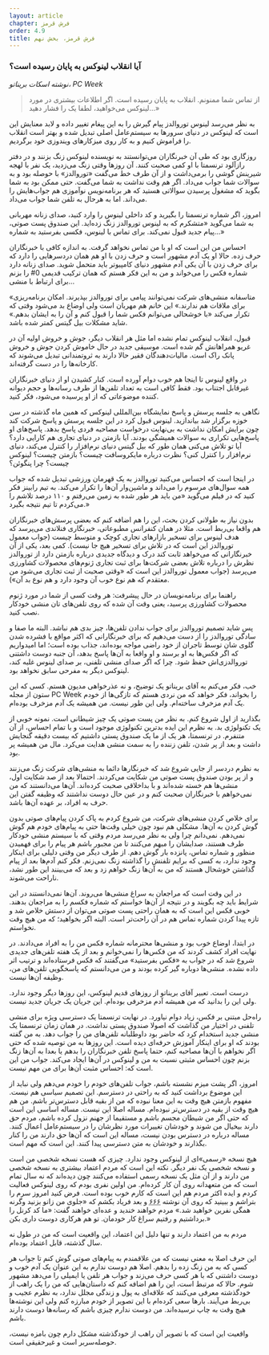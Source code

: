```yaml
---
layout: article
chapter: فرش قرمز
order: 4.9
title: فرش قرمز، بخش نهم
---
```



### آیا انقلاب لینوکس به پایان رسیده است؟
*نوشته اسکات بریناتو، PC Week*

<blockquote >از تماس شما ممنونم. انقلاب به پایان رسیده است. اگر اطلاعات بیشتری در مورد لینوکس می‌خواهید، لطفا یک را فشار دهید...»</blockquote >

<div class="journal inside">

به نظر می‌رسد لینوس توروالدز پیام گیرش را به این پیغام تغییر داده و لابد معنایش این است که لینوکس در دنیای سرورها به سیستم‌عامل اصلی تبدیل شده  و بهتر است انقلاب را فراموش کنیم و به کار روی میزکارهای ویندوزی خود برگردیم. 

روزگاری بود که طی آن خبرنگاران می‌توانستند به نویسنده لینوکس زنگ بزنند و در دفتر رازآلود ترنسمتا با او کمی صحبت کنند. آن روزها وقتی زنگ می‌زدید، یک نفر با لهجه شیرینش گوشی را برمی‌داشت و از آن طرف خط می‌گفت «توروالدز» با حوصله بود و به سوالات شما جواب می‌داد. اگر هم وقت نداشت به شما می‌گفت. حتی ممکن بود به شما بگوید که مشغول پرسیدن سوالاتی هستید که هر برنامه‌نویس نوآموزی هم جواب‌هایش را می‌داند. اما به هرحال به تلفن شما جواب می‌داد. 

امروز، اگر شماره ترنسمتا را بگیرید و کد داخلی لینوس را وارد کنید، صدای زنانه مهربانی به شما می‌گوید «متشکرم که به لینوس توروالدز زنگ زده‌اید. این صندوق پست صوتی، پیام جدید قبول نمی‌کند. برای تماس با لینوس،‌ فکسی بفرستید به شماره...»

احساس من این است که او با من تماس نخواهد گرفت. به اندازه کافی با خبرنگاران حرف زده. حالا او یک آدم مشهور است و حرف زدن با او هم همان دردسرهایی را دارد که برای حرف زدن با آن یکی آدم مشهور دنیای کامپیوتر باید متحمل شوید. صدای زنانه دارد شماره فکس را می‌خواند و من به این فکر هستم که همان ترکیب قدیمی 0# را بزنم برای ارتباط با منشی...

«متاسفانه منشی‌های شرکت نمی‌توانند پیامی برای توروالدز بپذیرند. امکان برنامه‌ریزی برای ملاقات هم ندارند.» این خانم هم مهربان است ولی اوضاع بد می‌شود وقتی که تکرار می‌کند «با خوشحالی می‌توانم فکس شما را قبول کنم و آن را به ایشان بدهم.» شاید مشکلات بیل گیتس کمتر شده باشد.

قبول، انقلاب لینوکس تمام نشده اما مثل هر انقلاب دیگر، جوش و خروش اولیه آن در غریو همراهانش گم شده است. موسیقی جدید در حال خاموش کردن جوش و خروش پانک راک است. مالیات‌دهندگان فقیر حالا دارند به ثروتمندانی تبدیل می‌شوند که کارخانه‌ها را در دست گرفته‌اند. 

در واقع لینوس تا اینجا هم خوب دوام آورده است. کنار کشیدن او از دنیای خبرنگاران غیرقابل اجتناب بود. فقط کافی است به تعداد تلفن‌ها از طرف رسانه‌ها و حجم دیوانه کننده موضوعاتی که از او پرسیده می‌شود، فکر کنید. 

نگاهی به جلسه پرسش و پاسخ نمایشگاه بین‌المللی لینوکس که همین ماه گذشته در سن خوزه برگزار شد بیاندازید. لینوس قبول کرد در این جلسه پرسش و پاسخ شرکت کند چون برایش امکان نداشت به بی‌نهایت درخواست مصاحبه فردی پاسخ بدهد. پاسخ‌های او پاسخ‌هایی تکراری به سوالات همیشگی بودند. آیا بازمتن در دنیای تجاری هم کارایی دارد؟ آیا تو تلاش می‌کنی همان طور که بیل گیتس دنیای نرم‌افزار را کنترل می‌کند، دنیای نرم‌افزار را کنترل کنی؟ نظرت درباره مایکروسافت چیست؟ بازمتن چیست؟‌ لینوکس چیست؟ چرا پنگوئن؟

در اینجا است که احساس می‌کنید توروالدز به یک قهرمان ورزشی تبدیل شده که جواب همه سوال‌های مرسوم را می‌داند و ماشین‌وار آن‌ها را تکرار می‌کند. به تیم رابینز فکر کنید که در فیلم می‌گوید «من باید هر طور شده به زمین می‌رفتم و ۱۱۰ درصد تلاشم را می‌کردم تا تیم نتیجه بگیرد.»

بدون نیاز به طولانی کردن بحث، این را هم اضافه کنم که بعضی پرسش‌های خبرنگاران هم واقعا بی‌ربط است. مثلا در همان کنفرانس مطبوعاتی، خبرنگاری فنلاندی می‌پرسد که هدف لینوس برای تسخیر بازارهای تجاری کوچک و متوسط چیست (جواب معمول توروالدز این است که در تلاش برای تسخیر هیچ جا نیست). کمی بعد، یکی از آن‌ خبرنگارانی که می‌خواهد ثابت کند درک و دیدگاه جدیدی درباره بازمتن دارد از توروالدز نظرش را درباره تلاش بعضی شرکت‌ها برای ثبت تجاری ژنوم‌های محصولات کشاورزی می‌پرسد (جواب معمول توروالدز این است که «وقتی صحبت از ثبت تجاری می‌شود من معتقدم که هم نوع خوب آن وجود دارد و هم نوع بد آن»).

راهنما برای برنامه‌نویسان در حال پیشرفت: هر وقت کسی از شما در مورد ژنوم محصولات کشاورزی پرسید، یعنی وقت آن شده که روی تلفن‌های تان منشی خودکار نصب کنید.

پس شاید تصمیم توروالدز برای جواب ندادن تلفن‌ها، چیز بدی هم نباشد. البته ما صفا و سادگی توروالدز را از دست می‌دهیم که برای خبرنگارانی که اکثر مواقع با فشرده شدن گلوی شان توسط تاجران از خود راضی مواجه بوده‌اند، جذاب بوده است؛ اما امیدواریم که اگر فکس‌ها به او برسند و او واقعا به آن‌ها پاسخ بدهد، آن جنبه دوست داشتنی توروالدزی‌اش حفظ شود. چرا که اگر صدای منشی تلفنی، بر صدای لینوس غلبه کند، لینوکس دیگر به مفرحی سابق نخواهد بود.

</div >

خب، فکر می‌کنم به آقای بریناتو یک توضیح، و نه عذرخواهی مدیون هستم. کسی که این ستون از مجله PC Week را بخواند، فکر خواهد که من نردی هستم که تازگی‌ها از خودم یک آدم مزخرف ساخته‌ام. ولی این طور نیست. من همیشه یک آدم مزخرف بوده‌ام.

بگذارید از اول شروع کنم. به نظر من پست صوتی یک چیز شیطانی است. نمونه خوبی از یک تکنولوژی بد. به نظرم این ایده بدترین تکنولوژی موجود است و با تمام احساس، از آن متنفرم. در ترنسمتا، هر یک از ما یک صندوق پستی داشتیم که بیست دقیقه گنجایش داشت و بعد از پر شدن، تلفن زننده را به سمت منشی هدایت می‌کرد. مال من همیشه پر بود. 

به نظرم دردسر از جایی شروع شد که خبرنگارها دائما به منشی‌های شرکت زنگ می‌زنند و از پر بودن صندوق پست صوتی من شکایت می‌کردند. احتمالا بعد از صد شکایت اول،‌ منشی‌ها هم خسته شده‌اند و با بداخلاقی صحبت کرده‌اند. آن‌ها می‌دانستند که من نمی‌خواهم با خبرنگاران صحبت کنم و در عین حال دوست نداشتند که وظیفه گفتن این حرف به افراد، بر عهده آن‌ها باشد. 

برای خلاص کردن منشی‌های شرکت، من شروع کردم به پاک کردن پیام‌های صوتی بدون گوش کردن به آن‌ها. مشکلی هم نبود چون خیلی وقت‌ها حتی به پیام‌های خودم هم گوش نمی‌دهم. نمی‌دانم چرا ولی به نظر می‌رسد مردم وقتی که با سیستم منشی خودکار طرف هستند، صدایشان را مبهم می‌کنند تا من مجبور باشم هر پیام را برای فهمیدن منظور و شماره تماس، پانزده بار گوش دهم. از طرف دیگر من وقتی دلیلی برای اینکار وجود ندارد، به کسی که برایم تلفنش را گذاشته زنگ نمی‌زنم. فکر کنم آدم‌ها بعد از پیام گذاشتن خوشحال هستند که من به آن‌ها زنگ خواهم زد و بعد که می‌بینند این طور نشد، ناراحت می‌شوند.

در این وقت است که مراجعان به سراغ منشی‌ها می‌روند. آن‌ها نمی‌دانستند در این شرایط باید چه بگویند و در نتیجه از آن‌ها خواستم که شماره فکسم را به مراجعان بدهند. خوبی فکس این است که به همان راحتی پست صوتی می‌توان از دستش خلاص شد و تازه پیدا کردن شماره تماس هم در آن راحت‌تر است. البته اگر بخواهید؛ که من هیچ وقت نخواستم. 

در ابتدا،‌ اوضاع خوب بود و منشی‌ها محترمانه شماره فکس من را به افراد می‌دادند. در نهایت افراد کشف کردند که من فکس‌ها را نمی‌خوانم و بعد از یک هفته تلفن‌های جدیدی شروع شد که در جواب به «فکس بفرستید» می‌گفتند که فکس فرستاده‌اند و ترتیب اثر داده نشده. منشی‌ها دوباره گیر کرده بودند و من می‌دانستم که پاسخگویی تلفن‌های من، وظیفه آن‌ها نیست. 

درست است. تعبیر آقای بریناتو از روزهای قدیم لینوکس، این روزها دیگر وجود ندارد. ولی این را بدانید که من همیشه آدم مزخرفی بوده‌ام. این جریان یک جریان جدید نیست. 

راه‌حل مبتنی بر فکس، زیاد دوام نیاورد. در نهایت ترنسمتا یک دسترسی ویژه برای منشی تلفنی در اختیار من گذاشت که اصولا صندوق پستی نداشت. در همان زمان ترنسمتا یک منشی جدید استخدام کرد که حاضر بود داوطلبانه تلفن‌های من را جواب دهد. به من گفته بودند که او برای اینکار آموزش حرفه‌ای دیده است. این روزها به من توصیه شده که حتی اگر نخواهم با آن‌ها مصاحبه کنم، حتما پاسخ تلفن خبرنگاران را بدهم یا بعدا به آن‌ها زنگ بزنم چون احساس مثبتی نسبت به من و لینوکس در آن‌ها ایجاد می‌کند. جواب من این است که: احساس مثبت آن‌ها برای من مهم نیست. 

امروز، اگر پشت میزم نشسته باشم، جواب تلفن‌های خودم را خودم می‌دهم ولی نباید از این موضوع برداشت کنید که به راحتی در دسترسم. این تصمیم سیاسی هم نیست. مفهوم بازمتن هیچ وقت به این معنا نبوده که من از بقیه قابل دسترس‌تر باشم. من هم هیچ وقت از بقیه در دسترس‌تر نبوده‌ام. مساله اصلا این نیست. مساله اساسی این است که حتی اگر من شیطان مجسم باشم و مستقیما از جهنم نزول کرده باشم، مردم حق دارند بیخیال من شوند و خودشان تغییرات مورد نظرشان را در سیستم‌عامل اعمال کنند. مساله درباره در دسترس بودن نیست، مساله این است که آن‌ها حق دارند من را کنار بگذارند و خودشان به متن دسترسی پیدا کنند. این است که مهم است.

هیچ نسخه «رسمی»ای از لینوکس وجود ندارد. چیزی که هست نسخه شخصی من است و نسخه شخصی یک نفر دیگر. نکته این است که مردم اعتماد بیشتری به نسخه شخصی من دارند و از آن مثل یک نسخه رسمی استفاده می‌کنند چون دیده‌اند که نه سال تمام است که من متعهدانه روی آن کار کرده‌ام. من اولین نفری بودم که روی لینوکس فعالیت کردم و ایده اکثر مردم هم این است که کارم خوب بوده است. فرض کنید امروز سرم را بتراشم و ببینید که روی آن نوشته <abbr title="در فرهنگ غربی این عدد به شیطان نسبت داده می‌شود.">۶۶۶</abbr> و بعد فریاد بکشم که «جلوی من زانو بزنید وگرنه همگی نفرین خواهید شد.» مردم خواهند خندید و عده‌ای خواهند گفت: «ما کد کرنل را برداشتیم و رفتیم سراغ کار خودمان. تو هم هرکاری دوست داری بکن.»

مردم به من اعتماد دارند و تنها دلیل این اعتماد، این واقعیت است که من در طول نه سال گذشته، قابل اعتماد بوده‌ام. 

این حرف اصلا به معنی نیست که من علاقمندم به پیام‌های صوتی گوش کنم تا جواب هر کسی که به من زنگ زده را بدهم. اصلا هم دوست ندارم به این عنوان یک آدم خوب و دوست داشتنی که با هر کسی حرف می‌زند و جواب هر تلفن یا ایمیلی را می‌دهد مشهور شوم. حالا که مرتبط است، این را هم اضافه کنم که داستان‌هایی که من را یک راهب از خودگذشته معرفی می‌کنند که علاقه‌ای به پول و زندگی مجلل ندارد، به نظرم عجیب و بی‌ربط می‌آیند. بارها سعی کرده‌ام با این تصویر از خودم مبارزه کنم ولی این نوشته‌ها هیچ وقت به چاپ نرسیده‌اند. من دوست ندارم چیزی باشم که رسانه‌ها دوست دارند باشم. 

واقعیت این است که با تصویر آن راهب از خودگذشته مشکل دارم چون بامزه نیست، حوصله‌سربر است و غیرحقیقی است.


